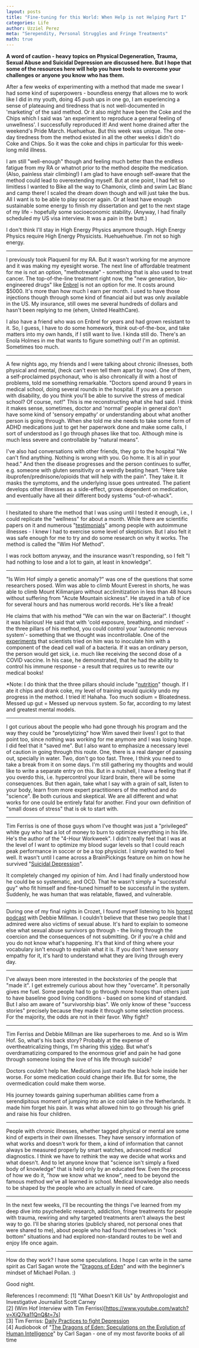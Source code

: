 ```yaml
---
layout: posts
title: "Fine-tuning for this World: When Help is not Helping Part I"
categories: Life
author: Uzziel Perez
meta: "Serependity, Personal Struggles and Fringe Treatments"
math: true
---
```


**A word of caution - heavy topics on Physical Degeneration, Trauma, Sexual Abuse and Suicidal Depression are discussed here. But I hope that some of the resources here will help you have tools to overcome your challenges or anyone you know who has them.**

After a few weeks of experimenting with a method that made me swear I had some kind of superpowers - boundless energy that allows me to work like I did in my youth, doing 45 push ups in one go, I am experiencing a sense of plateauing and tiredness that is not well-documented in 'marketing' of the said method. Or it also might have been the Coke and the Chips which I said was 'an experiment to reproduce a general feeling of unwellness'. I successfully reproduced it! And went home drained after the weekend's Pride March. Huehuehue. But this week was unique. The one-day tiredness from the method existed in all the other weeks I didn't do Coke and Chips.
So it was the coke and chips in particular for this week-long mild illness.

 I am still "well-enough" though and feeling much better than the endless fatigue from my RA or whatnot prior to the method despite the medication. (Also, painless stair climbing!) I am glad to have enough self-aware that the method could lead to overextending myself. But at one point, I had felt so limitless I wanted to Bike all the way to Chamonix, climb and swim Lac Blanc and camp there! I scaled the dream down though and will just take the bus. All I want is to be able to play soccer again. Or at least have enough sustainable some energy to finish my dissertation and get to the next stage of my life - hopefully some socioeconomic stability. (Anyway, I had finally scheduled my US visa interview. It was a pain in the butt.)

 I don't think I'll stay in High Energy Physics anymore though. High Energy Physics require High Energy Physicists. Huehuehuehue. I'm not so high energy.

 -------------------------------------------------------------------

 I previously took Plaquenil for my RA. But it wasn't working for me anymore and it was making my eyesight worse. The next line of affordable treatment for me is not an option, "methotrexate" - something that is also used to treat cancer. The top-of-the-line treatment right now, the "new generation, bio-engineered drugs" like [Enbrel](https://www.seattletimes.com/seattle-news/health/whats-behind-the-whopping-price-tags-on-the-newest-generation-of-drugs/) is not an option for me. It costs around $5000. It's more than how much I earn per month. I used to have those injections though through some kind of financial aid but was only available in the US. My insurance, still owes me several hundreds of dollars and hasn't been replying to me (ehem, United HealthCare).

I also have a friend who was on Enbrel for years and had grown resistant to it. So, I guess, I have to do some homework, think out-of-the-box, and take matters into my own hands, if I still want to live. I kinda still do. There's an Enola Holmes in me that wants to figure something out! I'm an optimist. Sometimes too much.

---------------------------------------------------------------------

A few nights ago, my friends and I were talking about chronic illnesses, both physical and mental, (heck can't even tell them apart by now).
 One of them, a self-proclaimed psychonaut, who is also chronically ill with a host of problems, told me something remarkable. "Doctors spend around 9 years in medical school, doing several rounds in the hospital. If you are a person with disability, do you think you'll be able to survive the stress of medical school? Of course, not!" This is me reconstructing what she had said. I think it makes sense, sometimes, doctor and 'normal' people in general don't have some kind of 'sensory empathy' or understanding about what another person is going through. When she told me she needs to take some form of ADHD medications just to get her paperwork done and make some calls, I sort of understood as I go through phases like that too. Although mine is much less severe and controllable by "natural means".

I've also had conversations with other friends, they go to the hospital "We can't find anything. Nothing is wrong with you. Go home. It is all in your head." And then the disease progresses and the person continues to suffer, e.g. someone with gluten sensitivity or a weirdly beating heart. "Here take ibuprofen/prednisone/opioids that will help with the pain". They take it. It masks the symptoms, and the underlying issue goes untreated. The patient develops other illnesses as a side-effect, grows dependent on medication, and eventually have all their different body systems "out-of-whack".

------------------------------------------------------------------------

I hesitated to share the method that I was using until I tested it enough, i.e., I could replicate the "wellness" for about a month. While there are scientific papers on it and numerous "[testimonials](https://www.youtube.com/watch?v=1nOv4aNiWys)" among people with autoimmune illnesses - I knew I had to exercise some level of skepticism. But I also felt it was safe enough for me to try and do some research on why it works. The method is called the "Wim Hof Method".

I was rock bottom anyway, and the insurance wasn't responding, so I felt "I had nothing to lose and a lot to gain, at least in knowledge".

------------------------------------------------------------------------

"Is Wim Hof simply a genetic anomaly?" was one of the questions that some researchers posed. Wim was able to climb Mount Everest in shorts, he was able to climb Mount Kilimanjaro without acclimitization in less than 48 hours without suffering from "Acute Mountain sickness". He stayed in a tub of ice for several hours and has numerous world records. He's like a freak!

He claims that with his method "We can win the war on Bacteria!". I thought it was hilarious! He said that with 'cold exposure, breathing, and mindset' - the three pillars of his method, you could control your 'autonomic nervous system'- something that we thought was incontrollable. One of the [experiments](https://www.ncbi.nlm.nih.gov/pmc/articles/PMC4034215/) that scientists tried on him was to inoculate him with a component of the dead cell wall of a bacteria. If it was an ordinary person, the person would get sick, i.e. much like receiving the second dose of a COVID vaccine. In his case, he demonstrated, that he had the ability to control his immune response - a result that requires us to rewrite our medical books!

*Note: I do think that the three pillars should include "[nutrition](https://www.wimhofmethod.com/how-to-boost-your-immune-system)" though. If I ate it chips and drank coke, my level of training would quickly undo my progress in the method. I tried it! Hahaha. Too much sodium = Bloatedness. Messed up gut = Messed up nervous system. So far, according to my latest and greatest mental models.

-------------------------------------------------------------------------

I got curious about the people who had gone through his program and the way they could be "proselytizing" how Wim saved their lives! I got to that point too, since nothing was working for me anymore and I was losing hope. I did feel that it "saved me". But I also want to emphasize a necessary level of caution in going through this route. One, there is a real danger of passing out, specially in water. Two, don't go too fast. Three, I think you need to take a break from it on some days. I'm still gathering my thoughts and would like to write a separate entry on this. But in a nutshell, I have a feeling that if you overdo this, i.e. hypercontrol your lizard brain, there will be some consequences. But then again, take what I say with a grain of salt, listen to your body, learn from more expert practitioners of the method and do "science". Be both curious and skeptical. We are all different and what works for one could be entirely fatal for another. Find your own definition of  "small doses of stress" that is ok to start with.  

---------------------------------------------------------------------------

Tim Ferriss is one of those guys whom I've thought was just a "privileged" white guy who had a lot of money to burn to optimize everything in his life. He's the author of the "4-Hour Workweek". I didn't really feel that I was at the level of I want to optimize my blood sugar levels so that I could reach peak performance in soccer or be a top physicist. I simply wanted to feel well. It wasn't until I came across a BrainPickings feature on him on how he survived "[Suicidal Depression](https://www.brainpickings.org/2016/12/08/tim-ferriss-tools-of-titans-depression/)".

It completely changed my opinion of him. And I had finally understood how he could be so systematic, and OCD. That he wasn't simply a "successful guy" who fit himself and fine-tuned himself to be successful in the system. Suddenly, he was human that was relatable, flawed, and vulnerable.

----------------------------------------------------------------------------

During one of my final nights in Crozet, I found myself listening to his [honest podcast](https://tim.blog/2020/09/14/how-to-heal-trauma/) with Debbie Millman. I couldn't believe that these two people that I admired were also victims of sexual abuse. It's hard to explain to someone else what sexual abuse survivors go through - the living through the coercion and the consequences of not submitting. Or if you're a child and you do not know what's happening. It's that kind of thing where your vocabulary isn't enough to explain what it is. If you don't have sensory empathy for it, it's hard to understand what they are living through every day.

----------------------------------------------------------------------------

I've always been more interested in the *backstories* of the people that "made it". I get extremely curious about how they "overcame". It personally gives me fuel. Some people had to go through more hoops than others just to have baseline good living conditions - based on some kind of standard. But I also am aware of "survivorship bias". We only know of these "success stories" precisely because they made it through some selection process. For the majority, the odds are not in their favor. Why fight?

------------------------------------------------------------------------------

Tim Ferriss and Debbie Millman are like superheroes to me. And so is Wim Hof. So, what's his back story? Probably at the expense of overtheatricalizing things, I'm sharing this [video](https://youtu.be/Ame5F9MaGJA?t=64). But what's overdramatizing compared to the enormous grief and pain he had gone through someone losing the love of his life through suicide?

Doctors couldn't help her. Medications just made the black hole inside her worse. For some medication could change their life. But for some, the overmedication could make them worse.

His journey towards gaining superhuman abilities came from a serendipitous moment of jumping into an ice cold lake in the Netherlands. It made him forget his pain. It was what allowed him to go through his grief and raise his four children.

--------------------------------------------------------------------------------

People with chronic illnesses, whether tagged physical or mental are some kind of experts in their own illnesses. They have sensory information of what works and doesn't work for them, a kind of information that cannot always be measured properly by smart watches, advanced medical diagnostics. I think we have to rethink the way we decide what works and what doesn't. And to let anyone know that "science isn't simply a fixed body of knowledge" that is held only by an educated few. Even the process of how we do it, "how we know what we know", need to be beyond the famous method we've all learned in school. Medical knowledge also needs to be shaped by the people who are actually in need of care.

--------------------------------------------------------------------------------

In the next few weeks, I'll be recounting the things I've learned from my deep dive into psychedelic research, addiction, fringe treatments for people with trauma, rewiring and why targeted treatments aren't always the best way to go. I'll be sharing stories (publicly shared, not personal ones that were shared to me), about people who had found themselves in "rock bottom" situations and had explored non-standard routes to be well and enjoy life once again.

--------------------------------------------------------------------------------

How do they work? I have some speculations. I hope I can write in the same spirit as Carl Sagan wrote the "[Dragons of Eden](https://www.youtube.com/watch?v=s-B52LZf6Es)" and with the beginner's mindset of Michael Pollan. :)

Good night.


References I recommend:
[1] "What Doesn't Kill Us" by Anthropologist and Investigative Journalist Scott Carney  
[2] (Wim Hof Interview with Tim Ferriss)[https://www.youtube.com/watch?v=XiQ7ka11QnQ&t=7s]  
[3] Tim Ferriss: [Daily Practices to fight Depression](https://www.youtube.com/watch?v=zJGJGVicLkQ)  
[4] Audiobook of "[The Dragons of Eden: Speculations on the Evolution of Human Intelligence](https://www.youtube.com/watch?v=s-B52LZf6Es)" by Carl Sagan - one of my most favorite books of all time  
